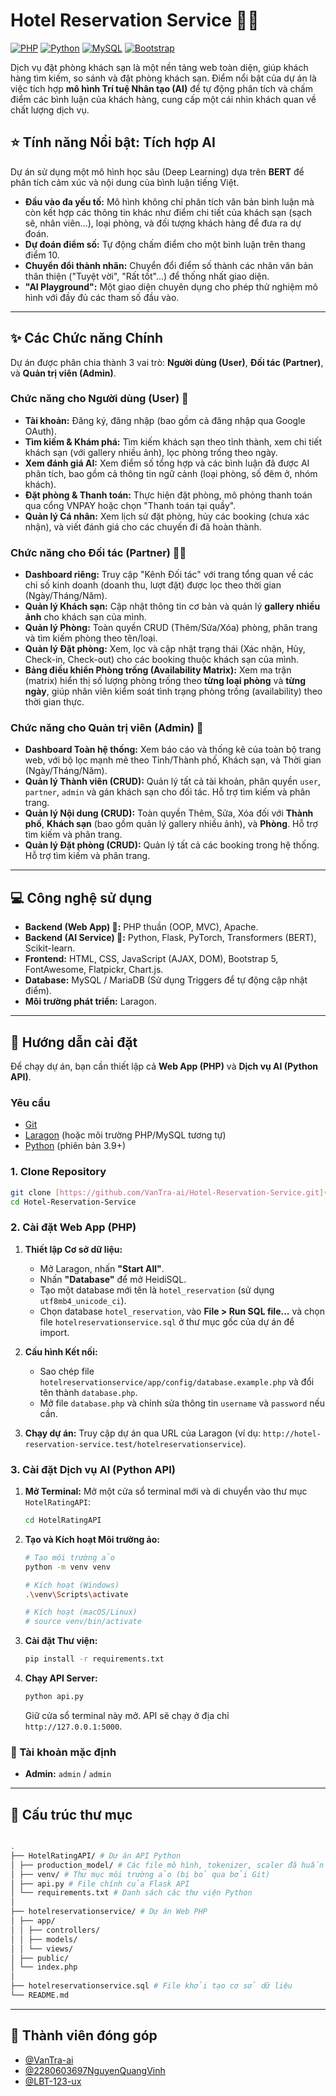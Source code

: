 # Hotel Reservation Service 🏨✨

[![PHP](https://img.shields.io/badge/PHP-8.x-blue.svg)](https://www.php.net/)
[![Python](https://img.shields.io/badge/Python-3.x-yellow.svg)](https://www.python.org/)
[![MySQL](https://img.shields.io/badge/MySQL-8.0-orange.svg)](https://www.mysql.com/)
[![Bootstrap](https://img.shields.io/badge/Bootstrap-5.3-purple.svg)](https://getbootstrap.com/)

Dịch vụ đặt phòng khách sạn là một nền tảng web toàn diện, giúp khách hàng tìm kiếm, so sánh và đặt phòng khách sạn. Điểm nổi bật của dự án là việc tích hợp **mô hình Trí tuệ Nhân tạo (AI)** để tự động phân tích và chấm điểm các bình luận của khách hàng, cung cấp một cái nhìn khách quan về chất lượng dịch vụ.

## ⭐ Tính năng Nổi bật: Tích hợp AI

Dự án sử dụng một mô hình học sâu (Deep Learning) dựa trên **BERT** để phân tích cảm xúc và nội dung của bình luận tiếng Việt.

- **Đầu vào đa yếu tố:** Mô hình không chỉ phân tích văn bản bình luận mà còn kết hợp các thông tin khác như điểm chi tiết của khách sạn (sạch sẽ, nhân viên...), loại phòng, và đối tượng khách hàng để đưa ra dự đoán.
- **Dự đoán điểm số:** Tự động chấm điểm cho một bình luận trên thang điểm 10.
- **Chuyển đổi thành nhãn:** Chuyển đổi điểm số thành các nhãn văn bản thân thiện ("Tuyệt vời", "Rất tốt"...) để thống nhất giao diện.
- **"AI Playground":** Một giao diện chuyên dụng cho phép thử nghiệm mô hình với đầy đủ các tham số đầu vào.

---

## ✨ Các Chức năng Chính

Dự án được phân chia thành 3 vai trò: **Người dùng (User)**, **Đối tác (Partner)**, và **Quản trị viên (Admin)**.

### Chức năng cho Người dùng (User) 🙋

- **Tài khoản:** Đăng ký, đăng nhập (bao gồm cả đăng nhập qua Google OAuth).
- **Tìm kiếm & Khám phá:** Tìm kiếm khách sạn theo tỉnh thành, xem chi tiết khách sạn (với gallery nhiều ảnh), lọc phòng trống theo ngày.
- **Xem đánh giá AI:** Xem điểm số tổng hợp và các bình luận đã được AI phân tích, bao gồm cả thông tin ngữ cảnh (loại phòng, số đêm ở, nhóm khách).
- **Đặt phòng & Thanh toán:** Thực hiện đặt phòng, mô phỏng thanh toán qua cổng VNPAY hoặc chọn "Thanh toán tại quầy".
- **Quản lý Cá nhân:** Xem lịch sử đặt phòng, hủy các booking (chưa xác nhận), và viết đánh giá cho các chuyến đi đã hoàn thành.

### Chức năng cho Đối tác (Partner) 🧑‍💼

- **Dashboard riêng:** Truy cập "Kênh Đối tác" với trang tổng quan về các chỉ số kinh doanh (doanh thu, lượt đặt) được lọc theo thời gian (Ngày/Tháng/Năm).
- **Quản lý Khách sạn:** Cập nhật thông tin cơ bản và quản lý **gallery nhiều ảnh** cho khách sạn của mình.
- **Quản lý Phòng:** Toàn quyền CRUD (Thêm/Sửa/Xóa) phòng, phân trang và tìm kiếm phòng theo tên/loại.
- **Quản lý Đặt phòng:** Xem, lọc và cập nhật trạng thái (Xác nhận, Hủy, Check-in, Check-out) cho các booking thuộc khách sạn của mình.
- **Bảng điều khiển Phòng trống (Availability Matrix):** Xem ma trận (matrix) hiển thị số lượng phòng trống theo **từng loại phòng** và **từng ngày**, giúp nhân viên kiểm soát tình trạng phòng trống (availability) theo thời gian thực.

### Chức năng cho Quản trị viên (Admin) 👑

- **Dashboard Toàn hệ thống:** Xem báo cáo và thống kê của toàn bộ trang web, với bộ lọc mạnh mẽ theo Tỉnh/Thành phố, Khách sạn, và Thời gian (Ngày/Tháng/Năm).
- **Quản lý Thành viên (CRUD):** Quản lý tất cả tài khoản, phân quyền `user`, `partner`, `admin` và gán khách sạn cho đối tác. Hỗ trợ tìm kiếm và phân trang.
- **Quản lý Nội dung (CRUD):** Toàn quyền Thêm, Sửa, Xóa đối với **Thành phố**, **Khách sạn** (bao gồm quản lý gallery nhiều ảnh), và **Phòng**. Hỗ trợ tìm kiếm và phân trang.
- **Quản lý Đặt phòng (CRUD):** Quản lý tất cả các booking trong hệ thống. Hỗ trợ tìm kiếm và phân trang.

---

## 💻 Công nghệ sử dụng

- **Backend (Web App) 🐘:** PHP thuần (OOP, MVC), Apache.
- **Backend (AI Service) 🐍:** Python, Flask, PyTorch, Transformers (BERT), Scikit-learn.
- **Frontend:** HTML, CSS, JavaScript (AJAX, DOM), Bootstrap 5, FontAwesome, Flatpickr, Chart.js.
- **Database:** MySQL / MariaDB (Sử dụng Triggers để tự động cập nhật điểm).
- **Môi trường phát triển:** Laragon.

---

## 🚀 Hướng dẫn cài đặt

Để chạy dự án, bạn cần thiết lập cả **Web App (PHP)** và **Dịch vụ AI (Python API)**.

### Yêu cầu

- [Git](https://git-scm.com/)
- [Laragon](https://laragon.org/download/) (hoặc môi trường PHP/MySQL tương tự)
- [Python](https://www.python.org/downloads/) (phiên bản 3.9+)

### 1. Clone Repository

````bash
git clone [https://github.com/VanTra-ai/Hotel-Reservation-Service.git](https://github.com/VanTra-ai/Hotel-Reservation-Service.git)
cd Hotel-Reservation-Service
````
### 2. Cài đặt Web App (PHP)

1.  **Thiết lập Cơ sở dữ liệu:**

    - Mở Laragon, nhấn **"Start All"**.
    - Nhấn **"Database"** để mở HeidiSQL.
    - Tạo một database mới tên là `hotel_reservation` (sử dụng `utf8mb4_unicode_ci`).
    - Chọn database `hotel_reservation`, vào **File > Run SQL file...** và chọn file `hotelreservationservice.sql` ở thư mục gốc của dự án để import.

2.  **Cấu hình Kết nối:**

    - Sao chép file `hotelreservationservice/app/config/database.example.php` và đổi tên thành `database.php`.
    - Mở file `database.php` và chỉnh sửa thông tin `username` và `password` nếu cần.

3.  **Chạy dự án:** Truy cập dự án qua URL của Laragon (ví dụ: `http://hotel-reservation-service.test/hotelreservationservice`).

### 3. Cài đặt Dịch vụ AI (Python API)

1.  **Mở Terminal:** Mở một cửa sổ terminal mới và di chuyển vào thư mục `HotelRatingAPI`:

    ```bash
    cd HotelRatingAPI
    ```

2.  **Tạo và Kích hoạt Môi trường ảo:**

    ```bash
    # Tạo môi trường ảo
    python -m venv venv

    # Kích hoạt (Windows)
    .\venv\Scripts\activate

    # Kích hoạt (macOS/Linux)
    # source venv/bin/activate
    ```

3.  **Cài đặt Thư viện:**

    ```bash
    pip install -r requirements.txt
    ```

4.  **Chạy API Server:**
    ```bash
    python api.py
    ```
    Giữ cửa sổ terminal này mở. API sẽ chạy ở địa chỉ `http://127.0.0.1:5000`.

### 🔑 Tài khoản mặc định

- **Admin:** `admin` / `admin`

---

## 📂 Cấu trúc thư mục

```bash

.
├── HotelRatingAPI/ # Dự án API Python
│ ├── production_model/ # Các file mô hình, tokenizer, scaler đã huấn luyện
│ ├── venv/ # Thư mục môi trường ảo (bị bỏ qua bởi Git)
│ ├── api.py # File chính của Flask API
│ └── requirements.txt # Danh sách các thư viện Python
│
├── hotelreservationservice/ # Dự án Web PHP
│ ├── app/
│ │ ├── controllers/
│ │ ├── models/
│ │ └── views/
│ ├── public/
│ └── index.php
│
├── hotelreservationservice.sql # File khởi tạo cơ sở dữ liệu
└── README.md

```

---

## 👥 Thành viên đóng góp

- [@VanTra-ai](https://github.com/VanTra-ai)
- [@2280603697NguyenQuangVinh](https://github.com/2280603697NguyenQuangVinh)
- [@LBT-123-ux](https://github.com/LBT-123-ux)

